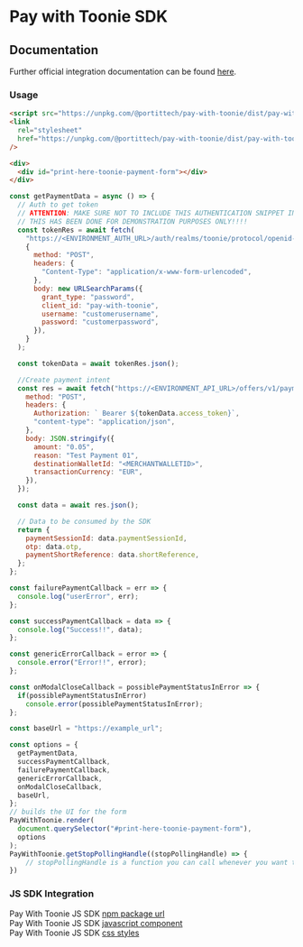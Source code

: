 # Pay with Toonie SDK

## Documentation

Further official integration documentation can be found [here](https://github.com/portittech/pay-with-toonie-doc).

### Usage

```html
<script src="https://unpkg.com/@portittech/pay-with-toonie/dist/pay-with-toonie.dist.js"></script>
<link
  rel="stylesheet"
  href="https://unpkg.com/@portittech/pay-with-toonie/dist/pay-with-toonie.dist.css"
/>

<div>
  <div id="print-here-toonie-payment-form"></div>
</div>
```

```js
const getPaymentData = async () => {
  // Auth to get token
  // ATTENTION: MAKE SURE NOT TO INCLUDE THIS AUTHENTICATION SNIPPET IN YOUR CLIENTSIDE APPLICATION
  // THIS HAS BEEN DONE FOR DEMONSTRATION PURPOSES ONLY!!!!
  const tokenRes = await fetch(
    "https://<ENVIRONMENT_AUTH_URL>/auth/realms/toonie/protocol/openid-connect/token",
    {
      method: "POST",
      headers: {
        "Content-Type": "application/x-www-form-urlencoded",
      },
      body: new URLSearchParams({
        grant_type: "password",
        client_id: "pay-with-toonie",
        username: "customerusername",
        password: "customerpassword",
      }),
    }
  );

  const tokenData = await tokenRes.json();

  //Create payment intent
  const res = await fetch("https://<ENVIRONMENT_API_URL>/offers/v1/payments", {
    method: "POST",
    headers: {
      Authorization: ` Bearer ${tokenData.access_token}`,
      "content-type": "application/json",
    },
    body: JSON.stringify({
      amount: "0.05",
      reason: "Test Payment 01",
      destinationWalletId: "<MERCHANTWALLETID>",
      transactionCurrency: "EUR",
    }),
  });

  const data = await res.json();

  // Data to be consumed by the SDK
  return {
    paymentSessionId: data.paymentSessionId,
    otp: data.otp,
    paymentShortReference: data.shortReference,
  };
};

const failurePaymentCallback = err => {
  console.log("userError", err);
};

const successPaymentCallback = data => {
  console.log("Success!!", data);
};

const genericErrorCallback = error => {
  console.error("Error!!", error);
};

const onModalCloseCallback = possiblePaymentStatusInError => {
  if(possiblePaymentStatusInError)
    console.error(possiblePaymentStatusInError);
};

const baseUrl = "https://example_url";

const options = {
  getPaymentData,
  successPaymentCallback,
  failurePaymentCallback, 
  genericErrorCallback,
  onModalCloseCallback,
  baseUrl,
};
// builds the UI for the form
PayWithToonie.render(
  document.querySelector("#print-here-toonie-payment-form"),
  options
);
PayWithToonie.getStopPollingHandle((stopPollingHandle) => {
    // stopPollingHandle is a function you can call whenever you want to force the polling
})
```

### JS SDK Integration

Pay With Toonie JS SDK [npm package url](https://www.npmjs.com/package/@portittech/pay-with-toonie)  
Pay With Toonie JS SDK [javascript component](https://unpkg.com/@portittech/pay-with-toonie/dist/pay-with-toonie.dist.js)  
Pay With Toonie JS SDK [css styles](https://unpkg.com/@portittech/pay-with-toonie/dist/pay-with-toonie.dist.css)
